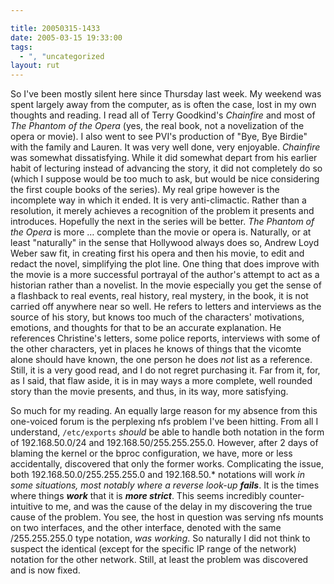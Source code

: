 ```yaml
---

title: 20050315-1433
date: 2005-03-15 19:33:00
tags:
  - ", "uncategorized
layout: rut
---
```


<p> So I've been mostly silent here since Thursday last week.
My weekend was spent largely away from the computer, as is often
the case, lost in my own thoughts and reading.  I read all of
Terry Goodkind's <em>Chainfire</em> and most of <em>The Phantom
of the Opera</em> (yes, the real book, not a novelization of the
opera or movie).  I also went to see PVI's production of "Bye,
Bye Birdie" with the family and Lauren.  It was very well done,
very enjoyable.  <em>Chainfire</em> was somewhat dissatisfying.
While it did somewhat depart from his earlier habit of lecturing
instead of advancing the story, it did not completely do so (which
I suppose would be too much to ask, but would be nice considering
the first couple books of the series).  My real gripe however is
the incomplete way in which it ended.  It is very anti-climactic.
Rather than a resolution, it merely achieves a recognition of
the problem it presents and introduces.  Hopefully the next in
the series will be better.  <em>The Phantom of the Opera</em>
is more &#x2026; complete than the movie or opera is.  Naturally,
or at least "naturally" in the sense that Hollywood always does so,
Andrew Loyd Weber saw fit, in creating first his opera and then his
movie, to edit and redact the novel, simplifying the plot line.
One thing that does improve with the movie is a more successful
portrayal of the author's attempt to act as a historian rather
than a novelist.  In the movie especially you get the sense of a
flashback to real events, real history, real mystery, in the book,
it is not carried off anywhere near so well.  He refers to letters
and interviews as the source of his story, but knows too much of
the characters' motivations, emotions, and thoughts for that to
be an accurate explanation.  He references Christine's letters,
some police reports, interviews with some of the other characters,
yet in places he knows of things that the vicomte alone should have
known, the one person he does <em>not</em> list as a reference.
Still, it is a very good read, and I do not regret purchasing it.
Far from it, for, as I said, that flaw aside, it is in may ways a
more complete, well rounded story than the movie presents, and thus,
in its way, more satisfying.</p>

<p>So much for my reading.  An equally large reason for my absence
from this one-voiced forum is the perplexing nfs problem I've
been hitting.  From all I understand, <code>/etc/exports</code>
<em>should</em> be able to handle both notation in the form of
192.168.50.0/24 and 192.168.50/255.255.255.0.  However, after 2
days of blaming the kernel or the bproc configuration, we have,
more or less accidentally, discovered that only the former works.
Complicating the issue, both 192.168.50.0/255.255.255.0 and
192.168.50.* notations will work <em>in some situations, most
notably where a reverse look-up </em><strong><em>fails</em></strong>.
It is the times where things <strong><em>work</em></strong> that it
is <strong><em>more strict</em></strong>.  This seems incredibly
counter-intuitive to me, and was the cause of the delay in my
discovering the true cause of the problem.  You see, the host in
question was serving nfs mounts on two interfaces, and the other
interface, denoted with the same /255.255.255.0 type notation,
<em>was working</em>.  So naturally I did not think to suspect
the identical (except for the specific IP range of the network)
notation for the other network.  Still, at least the problem was
discovered and is now fixed.</p>

